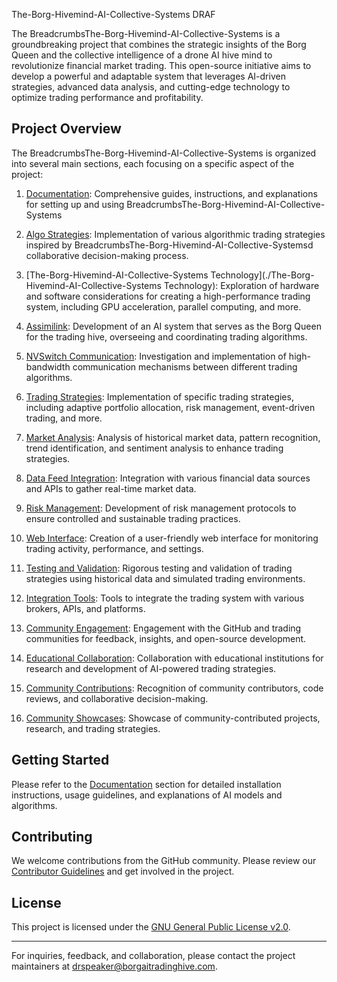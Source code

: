 The-Borg-Hivemind-AI-Collective-Systems    DRAF

The BreadcrumbsThe-Borg-Hivemind-AI-Collective-Systems is a groundbreaking project that combines the strategic insights of the Borg Queen and the collective intelligence of a drone AI hive mind to revolutionize financial market trading. This open-source initiative aims to develop a powerful and adaptable system that leverages AI-driven strategies, advanced data analysis, and cutting-edge technology to optimize trading performance and profitability.

## Project Overview

The BreadcrumbsThe-Borg-Hivemind-AI-Collective-Systems is organized into several main sections, each focusing on a specific aspect of the project:

1. [Documentation](./Documentation): Comprehensive guides, instructions, and explanations for setting up and using BreadcrumbsThe-Borg-Hivemind-AI-Collective-Systems

2. [Algo Strategies](./Algo_Strategies): Implementation of various algorithmic trading strategies inspired by BreadcrumbsThe-Borg-Hivemind-AI-Collective-Systemsd collaborative decision-making process.

3. [The-Borg-Hivemind-AI-Collective-Systems Technology](./The-Borg-Hivemind-AI-Collective-Systems Technology): Exploration of hardware and software considerations for creating a high-performance trading system, including GPU acceleration, parallel computing, and more.

4. [Assimilink](./Assimilink): Development of an AI system that serves as the Borg Queen for the trading hive, overseeing and coordinating trading algorithms.

5. [NVSwitch Communication](./NVSwitch_Communication): Investigation and implementation of high-bandwidth communication mechanisms between different trading algorithms.

6. [Trading Strategies](./Trading_Strategies): Implementation of specific trading strategies, including adaptive portfolio allocation, risk management, event-driven trading, and more.

7. [Market Analysis](./Market_Analysis): Analysis of historical market data, pattern recognition, trend identification, and sentiment analysis to enhance trading strategies.

8. [Data Feed Integration](./Data_Feed_Integration): Integration with various financial data sources and APIs to gather real-time market data.

9. [Risk Management](./Risk_Management): Development of risk management protocols to ensure controlled and sustainable trading practices.

10. [Web Interface](./Web_Interface): Creation of a user-friendly web interface for monitoring trading activity, performance, and settings.

11. [Testing and Validation](./Testing_and_Validation): Rigorous testing and validation of trading strategies using historical data and simulated trading environments.

12. [Integration Tools](./Integration_Tools): Tools to integrate the trading system with various brokers, APIs, and platforms.

13. [Community Engagement](./Community_Engagement): Engagement with the GitHub and trading communities for feedback, insights, and open-source development.

14. [Educational Collaboration](./Educational_Collaboration): Collaboration with educational institutions for research and development of AI-powered trading strategies.

15. [Community Contributions](./Community_Contributions): Recognition of community contributors, code reviews, and collaborative decision-making.

16. [Community Showcases](./Community_Showcases): Showcase of community-contributed projects, research, and trading strategies.

## Getting Started

Please refer to the [Documentation](./Documentation) section for detailed installation instructions, usage guidelines, and explanations of AI models and algorithms.

## Contributing

We welcome contributions from the GitHub community. Please review our [Contributor Guidelines](./Community_Engagement/Contributor_Guidelines.md) and get involved in the project.

## License

This project is licensed under the [GNU General Public License v2.0](LICENSE).

---

For inquiries, feedback, and collaboration, please contact the project maintainers at [drspeaker@borgaitradinghive.com](mailto:drspeaker@borgaitradinghive.com).

